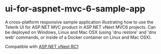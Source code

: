 # ui-for-aspnet-mvc-6-sample-app
A cross-platform responsive sample application illustrating how to use the Telerik UI for ASP.NET MVC product in ASP.NET vNext MVC6 projects. Can be deployed on Windows, Linux and Mac OSX (using 'dnu restore' and 'dnx web' commands, or inside of a Docker container on Linux and Mac OSX).

Compatible with [ASP.NET vNext RC1](https://github.com/aspnet/Home/wiki/Roadmap "ASP.NET vNext")
